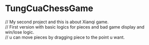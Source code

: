 # TungCuaChessGame
// My second project and this is about Xianqi game.  
// First version with basic logics for pieces and bad game display and win/lose logic.  
// u can move pieces by dragging piece to the point u want.
